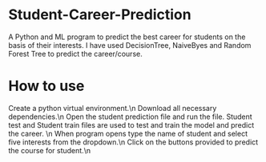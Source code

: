 # Student-Career-Prediction
A Python and ML program to predict the best career for students on the basis of their interests. I have used DecisionTree, NaiveByes and Random Forest Tree to predict the career/course.
# How to use
Create a python virtual environment.\n
Download all necessary dependencies.\n
Open the student prediction file and run the file. Student test and Student train files are used to test and train the model and predict the career. \n
When program opens type the name of student and select five interests from the dropdown.\n
Click on the buttons provided to predict the course for student.\n
